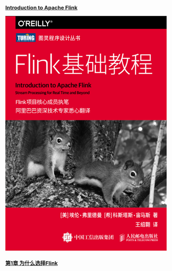 ### [Introduction to Apache Flink](./Introduction_to_Apache_Flink)

![image-20210118210445939](image/image-20210118210445939.png)

### [第1章 为什么选择Flink](./Introduction_to_Apache_Flink/README.md#第1章-为什么选择flink)

